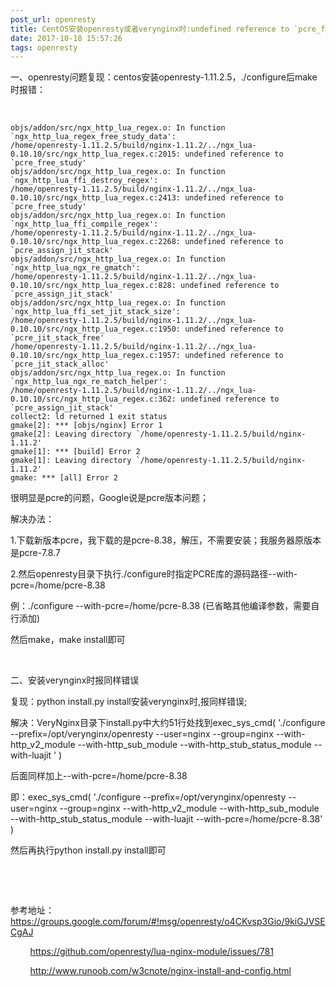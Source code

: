 ```yaml
---
post_url: openresty
title: CentOS安装openresty或者verynginx时:undefined reference to `pcre_free_study'
date: 2017-10-18 15:57:26
tags: openresty
---
```

一、openresty问题复现：centos安装openresty-1.11.2.5，./configure后make时报错：

 
```
objs/addon/src/ngx_http_lua_regex.o: In function `ngx_http_lua_regex_free_study_data':
/home/openresty-1.11.2.5/build/nginx-1.11.2/../ngx_lua-0.10.10/src/ngx_http_lua_regex.c:2015: undefined reference to `pcre_free_study'
objs/addon/src/ngx_http_lua_regex.o: In function `ngx_http_lua_ffi_destroy_regex':
/home/openresty-1.11.2.5/build/nginx-1.11.2/../ngx_lua-0.10.10/src/ngx_http_lua_regex.c:2413: undefined reference to `pcre_free_study'
objs/addon/src/ngx_http_lua_regex.o: In function `ngx_http_lua_ffi_compile_regex':
/home/openresty-1.11.2.5/build/nginx-1.11.2/../ngx_lua-0.10.10/src/ngx_http_lua_regex.c:2268: undefined reference to `pcre_assign_jit_stack'
objs/addon/src/ngx_http_lua_regex.o: In function `ngx_http_lua_ngx_re_gmatch':
/home/openresty-1.11.2.5/build/nginx-1.11.2/../ngx_lua-0.10.10/src/ngx_http_lua_regex.c:828: undefined reference to `pcre_assign_jit_stack'
objs/addon/src/ngx_http_lua_regex.o: In function `ngx_http_lua_ffi_set_jit_stack_size':
/home/openresty-1.11.2.5/build/nginx-1.11.2/../ngx_lua-0.10.10/src/ngx_http_lua_regex.c:1950: undefined reference to `pcre_jit_stack_free'
/home/openresty-1.11.2.5/build/nginx-1.11.2/../ngx_lua-0.10.10/src/ngx_http_lua_regex.c:1957: undefined reference to `pcre_jit_stack_alloc'
objs/addon/src/ngx_http_lua_regex.o: In function `ngx_http_lua_ngx_re_match_helper':
/home/openresty-1.11.2.5/build/nginx-1.11.2/../ngx_lua-0.10.10/src/ngx_http_lua_regex.c:362: undefined reference to `pcre_assign_jit_stack'
collect2: ld returned 1 exit status
gmake[2]: *** [objs/nginx] Error 1
gmake[2]: Leaving directory `/home/openresty-1.11.2.5/build/nginx-1.11.2'
gmake[1]: *** [build] Error 2
gmake[1]: Leaving directory `/home/openresty-1.11.2.5/build/nginx-1.11.2'
gmake: *** [all] Error 2
```
很明显是pcre的问题，Google说是pcre版本问题；

解决办法：

1.下载新版本pcre，我下载的是pcre-8.38，解压，不需要安装；我服务器原版本是pcre-7.8.7

2.然后openresty目录下执行./configure时指定PCRE库的源码路径--with-pcre=/home/pcre-8.38

例：./configure --with-pcre=/home/pcre-8.38 (已省略其他编译参数，需要自行添加)

然后make，make install即可

 

二、安装verynginx时报同样错误

复现：python install.py install安装verynginx时,报同样错误;

解决：VeryNginx目录下install.py中大约51行处找到exec_sys_cmd( './configure --prefix=/opt/verynginx/openresty --user=nginx --group=nginx --with-http_v2_module --with-http_sub_module --with-http_stub_status_module --with-luajit ' )

后面同样加上--with-pcre=/home/pcre-8.38

即：exec_sys_cmd( './configure --prefix=/opt/verynginx/openresty --user=nginx --group=nginx --with-http_v2_module --with-http_sub_module --with-http_stub_status_module --with-luajit --with-pcre=/home/pcre-8.38' )

然后再执行python install.py install即可

 

 

参考地址：https://groups.google.com/forum/#!msg/openresty/o4CKvsp3Gio/9kiGJVSECgAJ

        https://github.com/openresty/lua-nginx-module/issues/781

        http://www.runoob.com/w3cnote/nginx-install-and-config.html

